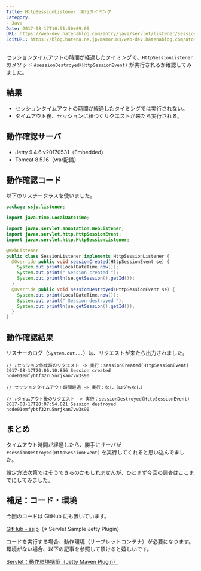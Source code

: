 ```yaml
---
Title: HttpSessionListener：実行タイミング
Category:
- Java
Date: 2017-08-17T10:51:50+09:00
URL: https://web-dev.hatenablog.com/entry/java/servlet/listener/session-timeout-and-destroyed
EditURL: https://blog.hatena.ne.jp/mamorums/web-dev.hatenablog.com/atom/entry/8599973812289491255
---
```


セッションタイムアウトの時間が経過したタイミングで、`HttpSessionListener` のメソッド `#sessionDestroyed(HttpSessionEvent)` が実行されるか確認してみました。


## 結果
- セッションタイムアウトの時間が経過したタイミングでは実行されない。
- タイムアウト後、セッションに紐づくリクエストが来たら実行される。


## 動作確認サーバ
- Jetty 9.4.6.v20170531（Embedded）
- Tomcat 8.5.16（war配備）


## 動作確認コード
以下のリスナークラスを使いました。

```java
package ssjp.listener;

import java.time.LocalDateTime;

import javax.servlet.annotation.WebListener;
import javax.servlet.http.HttpSessionEvent;
import javax.servlet.http.HttpSessionListener;

@WebListener
public class SessionListener implements HttpSessionListener {
  @Override public void sessionCreated(HttpSessionEvent se) {
    System.out.print(LocalDateTime.now());
    System.out.print(" Session created ");
    System.out.println(se.getSession().getId());
  }
  @Override public void sessionDestroyed(HttpSessionEvent se) {
    System.out.print(LocalDateTime.now());
    System.out.print(" Session destroyed ");
    System.out.println(se.getSession().getId());
  }
}
```


## 動作確認結果
リスナーのログ（`System.out...`）は、リクエストが来たら出力されました。

```
// ↓セッション作成時のリクエスト -> 実行：sessionCreated(HttpSessionEvent)
2017-08-17T20:06:10.866 Session created node01emfybtf32ru5nrjkan7vw3s90

// セッションタイムアウト時間経過 -> 実行：なし（ログもなし）

// ↓タイムアウト後のリクエスト -> 実行：sessionDestroyed(HttpSessionEvent)
2017-08-17T20:07:54.821 Session destroyed node01emfybtf32ru5nrjkan7vw3s90
```


## まとめ
タイムアウト時間が経過したら、勝手にサーバが `#sessionDestroyed(HttpSessionEvent)` を実行してくれると思い込んでました。

設定方法次第ではそうできるのかもしれませんが、ひとまず今回の調査はここまでにしてみました。


## 補足：コード・環境
今回のコードは GitHub にも置いています。

[GitHub - ssjp](https://github.com/mamorum/blog/tree/master/code/servlet/ssjp)（※ Servlet Sample Jetty Plugin）

コードを実行する場合、動作環境（サーブレットコンテナ）が必要になります。環境がない場合、以下の記事を参照して頂けると嬉しいです。

[Servlet：動作環境構築（Jetty Maven Plugin）](/entry/java/servlet/env/jetty-maven-plugin)

